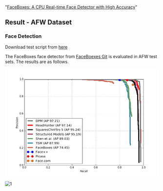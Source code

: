 
"[FaceBoxes: A CPU Real-time Face Detector with High Accuracy](http://cn.arxiv.org/abs/1708.05234)"

## Result - AFW Dataset

### Face Detection

Download test script from [here](sfd_test_code/AFW/FaceBoxes_afw_test.py)

The FaceBoxes face detector from [FaceBoexes Git](https://github.com/zeusees/FaceBoxes) is evaluated in AFW test sets. The results are as follows.  

![1](sfd_test_code/AFW/Faceboxes_afw.png)

![1](sfd_test_code/AFW/FaceBoxes_Test_AFW.png)
